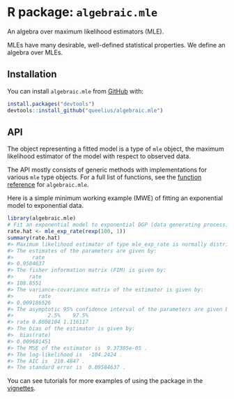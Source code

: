 
<!-- README.md is generated from README.Rmd. Please edit that file -->

# R package: `algebraic.mle`

<!-- badges: start -->

<!-- badges: end -->

An algebra over maximum likelihood estimators (MLE).

MLEs have many desirable, well-defined statistical properties. We define
an algebra over MLEs.

## Installation

You can install `algebraic.mle` from
[GitHub](https://github.com/queelius/algebraic.mle) with:

``` r
install.packages("devtools")
devtools::install_github("queelius/algebraic.mle")
```

## API

The object representing a fitted model is a type of `mle` object, the
maximum likelihood estimator of the model with respect to observed data.

The API mostly consists of generic methods with implementations for
various `mle` type objects. For a full list of functions, see the
[function
reference](https://queelius.github.io/algebraic.mle/reference/index.html)
for `algebraic.mle`.

Here is a simple minimum working example (MWE) of fitting an exponential
model to exponential data.

``` r
library(algebraic.mle)
# Fit an exponential model to exponential DGP (data generating process)
rate.hat <- mle_exp_rate(rexp(100, 1))
summary(rate.hat)
#> Maximum likelihood estimator of type mle_exp_rate is normally distributed.
#> The estimates of the parameters are given by:
#>      rate 
#> 0.9584637 
#> The fisher information matrix (FIM) is given by:
#>     rate 
#> 108.8551 
#> The variance-covariance matrix of the estimator is given by:
#>        rate 
#> 0.009186526 
#> The asymptotic 95% confidence interval of the parameters are given by:
#>           2.5%    97.5%
#> rate 0.8008104 1.116117
#> The bias of the estimator is given by:
#>  bias(rate) 
#> 0.009681451 
#> The MSE of the estimator is  9.37305e-05 .
#> The log-likelihood is  -104.2424 .
#> The AIC is  210.4847 .
#> The standard error is  0.09584637 .
```

You can see tutorials for more examples of using the package in the
[vignettes](https://queelius.github.io/algebraic.mle/articles/index.html).
